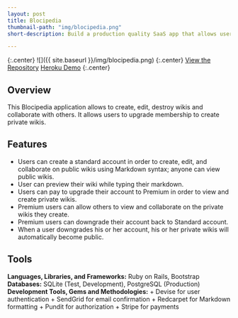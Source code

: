```yaml
---
layout: post
title: Blocipedia
thumbnail-path: "img/blocipedia.png"
short-description: Build a production quality SaaS app that allows users to create their own wikis.

---
```


{:.center}
![]({{ site.baseurl }}/img/blocipedia.png)
{:.center}
[View the Repository](https://github.com/AnithaPal/blocipedia)
[Heroku Demo]()
{:.center}

## Overview

This Blocipedia application allows to create, edit, destroy  wikis and collaborate with others. It allows users to upgrade membership to create private wikis.

## Features

+ Users can create a standard account in order to create, edit, and collaborate on public wikis using Markdown syntax; anyone can view public wikis.
+ User can preview their wiki while typing their markdown. 
+ Users can pay to upgrade their account to Premium in order to view and create private wikis.
+ Premium users can allow others to view and collaborate on the private wikis they create.
+ Premium users can downgrade their account back to Standard account.
+ When a user downgrades his or her account, his or her private wikis will automatically become public.

## Tools

**Languages, Libraries, and Frameworks:** Ruby on Rails, Bootstrap
**Databases:** SQLite (Test, Development), PostgreSQL (Production)
**Development Tools, Gems and Methodologies:**
    + Devise for user authentication
    + SendGrid for email confirmation
    + Redcarpet for Markdown formatting
    + Pundit for authorization
    + Stripe for payments